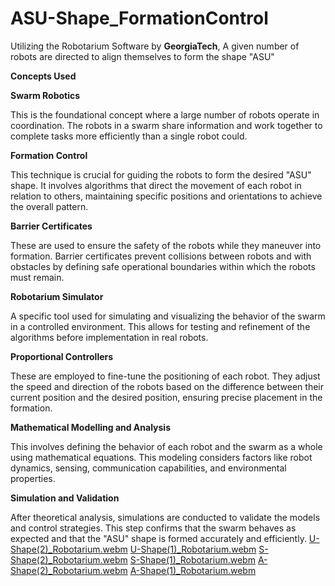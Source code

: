 # ASU-Shape_FormationControl
Utilizing the Robotarium Software by **GeorgiaTech**, A given number of robots are directed to align themselves to form the shape "ASU"

**Concepts Used**

**Swarm Robotics**

This is the foundational concept where a large number of robots operate in coordination. The robots in a swarm share information and work together to complete tasks more efficiently than a single robot could.

**Formation Control**

This technique is crucial for guiding the robots to form the desired "ASU" shape. It involves algorithms that direct the movement of each robot in relation to others, maintaining specific positions and orientations to achieve the overall pattern.

**Barrier Certificates**

These are used to ensure the safety of the robots while they maneuver into formation. Barrier certificates prevent collisions between robots and with obstacles by defining safe operational boundaries within which the robots must remain.

**Robotarium Simulator**

A specific tool used for simulating and visualizing the behavior of the swarm in a controlled environment. This allows for testing and refinement of the algorithms before implementation in real robots.

**Proportional Controllers**

These are employed to fine-tune the positioning of each robot. They adjust the speed and direction of the robots based on the difference between their current position and the desired position, ensuring precise placement in the formation.

**Mathematical Modelling and Analysis**

This involves defining the behavior of each robot and the swarm as a whole using mathematical equations. This modeling considers factors like robot dynamics, sensing, communication capabilities, and environmental properties.

**Simulation and Validation**

After theoretical analysis, simulations are conducted to validate the models and control strategies. This step confirms that the swarm behaves as expected and that the "ASU" shape is formed accurately and efficiently.
[U-Shape(2)_Robotarium.webm](https://github.com/SivarajuRanga1002/-ASU-Shape_FormationControl/assets/65248651/f18587d3-cfd5-4303-b9fe-1c968be867ec)
[U-Shape(1)_Robotarium.webm](https://github.com/SivarajuRanga1002/-ASU-Shape_FormationControl/assets/65248651/6dbce763-6a5c-4827-9d68-2bf99088e974)
[S-Shape(2)_Robotarium.webm](https://github.com/SivarajuRanga1002/-ASU-Shape_FormationControl/assets/65248651/aff8f5b8-fc0e-42de-a920-db58e09ca566)
[S-Shape(1)_Robotarium.webm](https://github.com/SivarajuRanga1002/-ASU-Shape_FormationControl/assets/65248651/26a77d95-c4b4-4e99-a96f-22732e67e235)
[A-Shape(2)_Robotarium.webm](https://github.com/SivarajuRanga1002/-ASU-Shape_FormationControl/assets/65248651/9336af31-5256-4ff0-8986-6c0b6b0cd477)
[A-Shape(1)_Robotarium.webm](https://github.com/SivarajuRanga1002/-ASU-Shape_FormationControl/assets/65248651/010b0a51-966c-4464-82ce-3afc0a196760)
